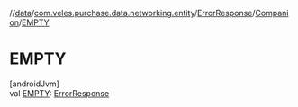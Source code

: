 //[data](../../../../index.md)/[com.veles.purchase.data.networking.entity](../../index.md)/[ErrorResponse](../index.md)/[Companion](index.md)/[EMPTY](-e-m-p-t-y.md)

# EMPTY

[androidJvm]\
val [EMPTY](-e-m-p-t-y.md): [ErrorResponse](../index.md)
